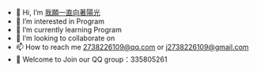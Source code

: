 - 👋 Hi, I’m [我願一直向著陽光](https://wyyzxzyg.cn)
- 👀 I’m interested in Program
- 🌱 I’m currently learning Program
- 💞️ I’m looking to collaborate on 
- 📫 How to reach me 2738226109@qq.com or j2738226109@gmail.com
- 👗 Welcome to Join our QQ group：335805261

